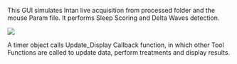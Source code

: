 This GUI simulates Intan live acquisition from processed folder and the mouse Param file. It performs Sleep Scoring and Delta Waves detection.

![](https://user-images.githubusercontent.com/41677251/43520501-5d61e746-9593-11e8-97c0-b8249fc95ddf.png)

A timer object calls Update_Display Callback function, in which other
Tool Functions are called to update data, perform treatments and display results.